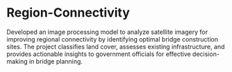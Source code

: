 # Region-Connectivity
Developed an image processing model to analyze satellite imagery for improving regional connectivity by identifying optimal bridge construction sites. The project classifies land cover, assesses existing infrastructure, and provides actionable insights to government officials for effective decision-making in bridge planning.

